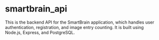 # smartbrain_api

This is the backend API for the SmartBrain application, which handles user authentication, registration, and image entry counting. It is built using Node.js, Express, and PostgreSQL.

